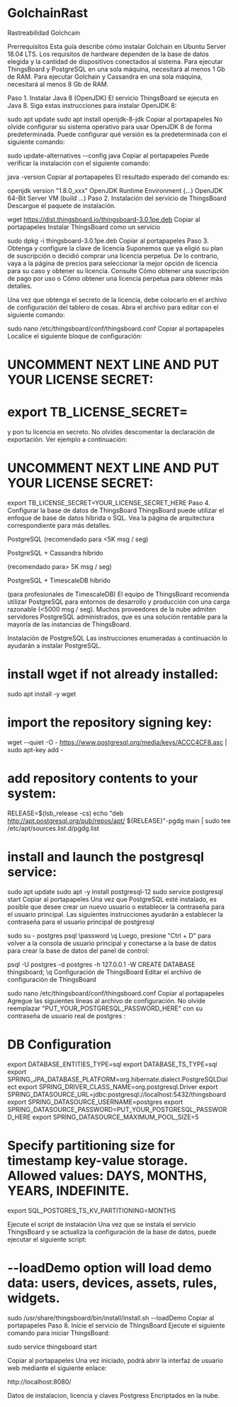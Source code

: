 # GolchainRast
Rastreabilidad Golchcain


Prerrequisitos
Esta guía describe cómo instalar Golchain en Ubuntu Server 18.04 LTS. Los requisitos de hardware dependen de la base de datos elegida y la cantidad de dispositivos conectados al sistema. Para ejecutar ThingsBoard y PostgreSQL en una sola máquina, necesitará al menos 1 Gb de RAM. Para ejecutar Golchain y Cassandra en una sola máquina, necesitará al menos 8 Gb de RAM.

Paso 1. Instalar Java 8 (OpenJDK)
El servicio ThingsBoard se ejecuta en Java 8. Siga estas instrucciones para instalar OpenJDK 8:

sudo apt update
sudo apt install openjdk-8-jdk
Copiar al portapapeles
No olvide configurar su sistema operativo para usar OpenJDK 8 de forma predeterminada. Puede configurar qué versión es la predeterminada con el siguiente comando:

sudo update-alternatives --config java
Copiar al portapapeles
Puede verificar la instalación con el siguiente comando:

java -version
Copiar al portapapeles
El resultado esperado del comando es:

openjdk version "1.8.0_xxx"
OpenJDK Runtime Environment (...)
OpenJDK 64-Bit Server VM (build ...)
Paso 2. Instalación del servicio de ThingsBoard
Descargue el paquete de instalación.

wget https://dist.thingsboard.io/thingsboard-3.0.1pe.deb
Copiar al portapapeles
Instalar ThingsBoard como un servicio

sudo dpkg -i thingsboard-3.0.1pe.deb
Copiar al portapapeles
Paso 3. Obtenga y configure la clave de licencia
Suponemos que ya eligió su plan de suscripción o decidió comprar una licencia perpetua. De lo contrario, vaya a la página de precios para seleccionar la mejor opción de licencia para su caso y obtener su licencia. Consulte Cómo obtener una suscripción de pago por uso o Cómo obtener una licencia perpetua para obtener más detalles.

Una vez que obtenga el secreto de la licencia, debe colocarlo en el archivo de configuración del tablero de cosas. Abra el archivo para editar con el siguiente comando:

sudo nano /etc/thingsboard/conf/thingsboard.conf
Copiar al portapapeles
Localice el siguiente bloque de configuración:

# UNCOMMENT NEXT LINE AND PUT YOUR LICENSE SECRET:
# export TB_LICENSE_SECRET=
y pon tu licencia en secreto. No olvides descomentar la declaración de exportación. Ver ejemplo a continuación:


# UNCOMMENT NEXT LINE AND PUT YOUR LICENSE SECRET:
export TB_LICENSE_SECRET=YOUR_LICENSE_SECRET_HERE
Paso 4. Configurar la base de datos de ThingsBoard
ThingsBoard puede utilizar el enfoque de base de datos híbrida o SQL. Vea la página de arquitectura correspondiente para más detalles.

PostgreSQL
(recomendado para <5K msg / seg)

PostgreSQL + Cassandra híbrido

(recomendado para> 5K msg / seg)

PostgreSQL + TimescaleDB híbrido

(para profesionales de TimescaleDB)
El equipo de ThingsBoard recomienda utilizar PostgreSQL para entornos de desarrollo y producción con una carga razonable (<5000 msg / seg). Muchos proveedores de la nube admiten servidores PostgreSQL administrados, que es una solución rentable para la mayoría de las instancias de ThingsBoard.

Instalación de PostgreSQL
Las instrucciones enumeradas a continuación lo ayudarán a instalar PostgreSQL.

# install **wget** if not already installed:
sudo apt install -y wget

# import the repository signing key:
wget --quiet -O - https://www.postgresql.org/media/keys/ACCC4CF8.asc | sudo apt-key add -

# add repository contents to your system:
RELEASE=$(lsb_release -cs)
echo "deb http://apt.postgresql.org/pub/repos/apt/ ${RELEASE}"-pgdg main | sudo tee  /etc/apt/sources.list.d/pgdg.list

# install and launch the postgresql service:
sudo apt update
sudo apt -y install postgresql-12
sudo service postgresql start
Copiar al portapapeles
Una vez que PostgreSQL esté instalado, es posible que desee crear un nuevo usuario o establecer la contraseña para el usuario principal. Las siguientes instrucciones ayudarán a establecer la contraseña para el usuario principal de postgresql

sudo su - postgres
psql
\password
\q
Luego, presione "Ctrl + D" para volver a la consola de usuario principal y conectarse a la base de datos para crear la base de datos del panel de control:

psql -U postgres -d postgres -h 127.0.0.1 -W
CREATE DATABASE thingsboard;
\q
Configuración de ThingsBoard
Editar el archivo de configuración de ThingsBoard

sudo nano /etc/thingsboard/conf/thingsboard.conf
Copiar al portapapeles
Agregue las siguientes líneas al archivo de configuración. No olvide reemplazar "PUT_YOUR_POSTGRESQL_PASSWORD_HERE" con su contraseña de usuario real de postgres :

# DB Configuration 
export DATABASE_ENTITIES_TYPE=sql
export DATABASE_TS_TYPE=sql
export SPRING_JPA_DATABASE_PLATFORM=org.hibernate.dialect.PostgreSQLDialect
export SPRING_DRIVER_CLASS_NAME=org.postgresql.Driver
export SPRING_DATASOURCE_URL=jdbc:postgresql://localhost:5432/thingsboard
export SPRING_DATASOURCE_USERNAME=postgres
export SPRING_DATASOURCE_PASSWORD=PUT_YOUR_POSTGRESQL_PASSWORD_HERE
export SPRING_DATASOURCE_MAXIMUM_POOL_SIZE=5
# Specify partitioning size for timestamp key-value storage. Allowed values: DAYS, MONTHS, YEARS, INDEFINITE.

export SQL_POSTGRES_TS_KV_PARTITIONING=MONTHS


Ejecute el script de instalación
Una vez que se instala el servicio ThingsBoard y se actualiza la configuración de la base de datos, puede ejecutar el siguiente script:

# --loadDemo option will load demo data: users, devices, assets, rules, widgets.

sudo /usr/share/thingsboard/bin/install/install.sh --loadDemo
Copiar al portapapeles
Paso 8. Inicie el servicio de ThingsBoard
Ejecute el siguiente comando para iniciar ThingsBoard:

sudo service thingsboard start

Copiar al portapapeles
Una vez iniciado, podrá abrir la interfaz de usuario web mediante el siguiente enlace:

http://localhost:8080/

Datos de instalacion, licencia y claves Postgress Encriptados en la nube.
